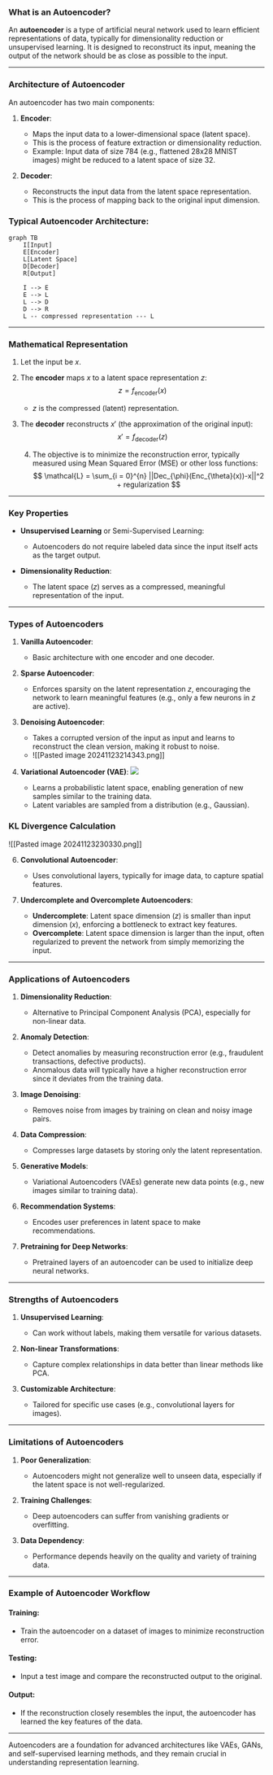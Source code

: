 ### **What is an Autoencoder?**
An **autoencoder** is a type of artificial neural network used to learn efficient representations of data, typically for dimensionality reduction or unsupervised learning. It is designed to reconstruct its input, meaning the output of the network should be as close as possible to the input.

---

### **Architecture of Autoencoder**
An autoencoder has two main components:

1. **Encoder**:
   - Maps the input data to a lower-dimensional space (latent space).
   - This is the process of feature extraction or dimensionality reduction.
   - Example: Input data of size $784$ (e.g., flattened 28x28 MNIST images) might be reduced to a latent space of size $32$.

2. **Decoder**:
   - Reconstructs the input data from the latent space representation.
   - This is the process of mapping back to the original input dimension.

### Typical Autoencoder Architecture:

```mermaid
graph TB
    I[Input]
    E[Encoder]
    L[Latent Space]
    D[Decoder]
    R[Output]
    
    I --> E
    E --> L
    L --> D
    D --> R
    L -- compressed representation --- L
```


---

### **Mathematical Representation**
1. Let the input be $x$.
2. The **encoder** maps $x$ to a latent space representation $z$:
   $$z = f_\text{encoder}(x)$$
   - $z$ is the compressed (latent) representation.

3. The **decoder** reconstructs $x'$ (the approximation of the original input):
   $$
   x' = f_\text{decoder}(z)
   $$

   4. The objective is to minimize the reconstruction error, typically measured using Mean Squared Error (MSE) or other loss functions:
$$
\mathcal{L} = \sum_{i = 0}^{n} ||Dec_{\phi}(Enc_{\theta}(x))-x||^2 + regularization
$$

---

### **Key Properties**
- **Unsupervised Learning** or Semi-Supervised Learning:
  - Autoencoders do not require labeled data since the input itself acts as the target output.

- **Dimensionality Reduction**:
  - The latent space ($z$) serves as a compressed, meaningful representation of the input.

---

### **Types of Autoencoders**
1. **Vanilla Autoencoder**:
   - Basic architecture with one encoder and one decoder.

2. **Sparse Autoencoder**:
   - Enforces sparsity on the latent representation $z$, encouraging the network to learn meaningful features (e.g., only a few neurons in $z$ are active).

3. **Denoising Autoencoder**:
   - Takes a corrupted version of the input as input and learns to reconstruct the clean version, making it robust to noise.
   - ![[Pasted image 20241123214343.png]]

4. **Variational Autoencoder (VAE)**:
 ![](Pasted%20image%2020241123225804.png)
 
   - Learns a probabilistic latent space, enabling generation of new samples similar to the training data.
   - Latent variables are sampled from a distribution (e.g., Gaussian).
### KL Divergence Calculation
![[Pasted image 20241123230330.png]]


6. **Convolutional Autoencoder**:
   - Uses convolutional layers, typically for image data, to capture spatial features.

7. **Undercomplete and Overcomplete Autoencoders**:
   - **Undercomplete**: Latent space dimension ($z$) is smaller than input dimension ($x$), enforcing a bottleneck to extract key features.
   - **Overcomplete**: Latent space dimension is larger than the input, often regularized to prevent the network from simply memorizing the input.

---

### **Applications of Autoencoders**
1. **Dimensionality Reduction**:
   - Alternative to Principal Component Analysis (PCA), especially for non-linear data.
   
2. **Anomaly Detection**:
   - Detect anomalies by measuring reconstruction error (e.g., fraudulent transactions, defective products).
   - Anomalous data will typically have a higher reconstruction error since it deviates from the training data.

3. **Image Denoising**:
   - Removes noise from images by training on clean and noisy image pairs.

4. **Data Compression**:
   - Compresses large datasets by storing only the latent representation.

5. **Generative Models**:
   - Variational Autoencoders (VAEs) generate new data points (e.g., new images similar to training data).

6. **Recommendation Systems**:
   - Encodes user preferences in latent space to make recommendations.

7. **Pretraining for Deep Networks**:
   - Pretrained layers of an autoencoder can be used to initialize deep neural networks.

---

### **Strengths of Autoencoders**
1. **Unsupervised Learning**:
   - Can work without labels, making them versatile for various datasets.
   
2. **Non-linear Transformations**:
   - Capture complex relationships in data better than linear methods like PCA.

3. **Customizable Architecture**:
   - Tailored for specific use cases (e.g., convolutional layers for images).

---

### **Limitations of Autoencoders**
1. **Poor Generalization**:
   - Autoencoders might not generalize well to unseen data, especially if the latent space is not well-regularized.

2. **Training Challenges**:
   - Deep autoencoders can suffer from vanishing gradients or overfitting.

3. **Data Dependency**:
   - Performance depends heavily on the quality and variety of training data.

---

### **Example of Autoencoder Workflow**
#### Training:
- Train the autoencoder on a dataset of images to minimize reconstruction error.

#### Testing:
- Input a test image and compare the reconstructed output to the original.

#### Output:
- If the reconstruction closely resembles the input, the autoencoder has learned the key features of the data.

---

Autoencoders are a foundation for advanced architectures like VAEs, GANs, and self-supervised learning methods, and they remain crucial in understanding representation learning.
